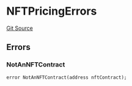 # NFTPricingErrors
[Git Source](https://github.com/thrackle-io/aquifi-rules-v1/blob/47aa0c8585077f5b931483a9b3097e3fe330a3c3/src/common/IErrors.sol)


## Errors
### NotAnNFTContract

```solidity
error NotAnNFTContract(address nftContract);
```

